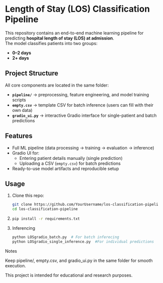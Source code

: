 # Length of Stay (LOS) Classification Pipeline

This repository contains an end-to-end machine learning pipeline for predicting **hospital length of stay (LOS) at admission**.  
The model classifies patients into two groups:
- **0–2 days**
- **2+ days**

## Project Structure
All core components are located in the same folder:
- **`pipeline/`** → preprocessing, feature engineering, and model training scripts  
- **`empty.csv`** → template CSV for batch inference (users can fill with their own data)  
- **`gradio_ui.py`** → interactive Gradio interface for single-patient and batch predictions  

## Features
- Full ML pipeline (data processing → training → evaluation → inference)  
- Gradio UI for:
  - Entering patient details manually (single prediction)  
  - Uploading a CSV (`empty.csv`) for batch predictions  
- Ready-to-use model artifacts and reproducible setup  

## Usage
1. Clone this repo:
   ```bash
   git clone https://github.com/YourUsername/los-classification-pipeline.git
   cd los-classification-pipeline
2. ```bash
   pip install -r requirements.txt
3. Inferencing
   ```bash
   python LOSgradio_batch.py  # For batch inferecing 
   python LOSgradio_single_inference.py  #For individual predictions

Notes

Keep pipeline/, empty.csv, and gradio_ui.py in the same folder for smooth execution.

This project is intended for educational and research purposes.
